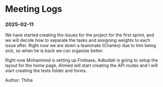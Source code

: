 # Meeting Logs

### 2025-02-11

We have started creating the issues for the project for the first sprint, and we will decide how to separate the tasks and assigning weights to each issue after. Right now we are down a teammate (Charles) due to him being sick, so when he is back we can organize better.

Right now Mohammed is setting up Firebase, Adbullah is going to setup the layout for the home page, Ahmed will start creating the API routes and I will start creating the tests folder and forms.

Author: Thiha